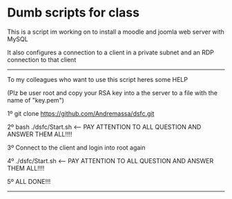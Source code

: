 # Dumb scripts for class


This is a script im working on to install a moodle and joomla web server with MySQL

It also configures a connection to a client in a private subnet and an RDP connection to that client

---

To my colleagues who want to use this script heres some HELP

(Plz be user root and copy your RSA key into a the server to a file with the name of "key.pem")

1º git clone https://github.com/Andremassa/dsfc.git

2º bash ./dsfc/Start.sh  <-- PAY ATTENTION TO ALL QUESTION AND ANSWER THEM ALL!!!!

3º Connect to the client and login into root again

4º ./dsfc/Start.sh  <-- PAY ATTENTION TO ALL QUESTION AND ANSWER THEM ALL!!!!

5º ALL DONE!!!

---
